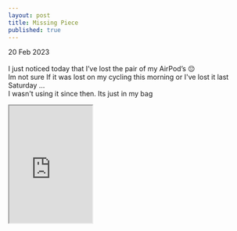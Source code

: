 ```yaml
---
layout: post
title: Missing Piece
published: true
---
```

20 Feb 2023
<br>
<br>
I just noticed today that I’ve lost the pair of my AirPod’s 😔
<br>
Im not sure If it was lost on my cycling this morning or I've lost it last Saturday …
<br>
I wasn't using it since then. Its just in my bag
<br>
<iframe src="https://drive.google.com/file/d/1V1vD39cs1tlEJWFfjGB83BqfgOoHqTCy/preview" width="170" height="240" allow="autoplay"></iframe>
